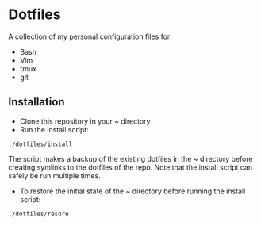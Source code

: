 # Dotfiles

A collection of my personal configuration files for:
- Bash
- Vim
- tmux
- git

## Installation

- Clone this repository in your ~ directory
- Run the install script:
```
./dotfiles/install
```
The script makes a backup of the existing dotfiles in the ~ directory before
creating symlinks to the dotfiles of the repo.
Note that the install script can safely be run multiple times.
- To restore the initial state of the ~ directory before running the install
script:
```
./dotfiles/resore
```
